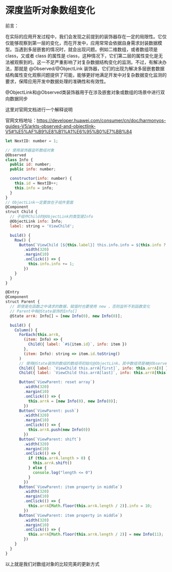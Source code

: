 # 深度监听对象数组变化

前言：

在实际的应用开发过程中，我们会发现之前提到的装饰器存在一定的局限性。它仅仅能够观察到第一层的变化，而在开发中，应用常常会依据自身需求封装数据模型。当遇到多层嵌套的情况时，就会出现问题。例如二维数组，或者数组项是 class，又或者 class 的属性是 class，这种情况下，它们第二层的属性变化是无法被观察到的。这一不足严重影响了对复杂数据结构变化的监测。不过，有解决办法，那就是 @Observed/@ObjectLink 装饰器，它们的出现为解决多层嵌套数据结构属性变化观察问题提供了可能，能够更好地满足开发中对复杂数据变化监测的要求，保障应用开发中数据处理的准确性和有效性。

@ObjectLink和@Observed类装饰器用于在涉及嵌套对象或数组的场景中进行双向数据同步

这里对官网文档进行一个解释说明

官网文档地址：https://developer.huawei.com/consumer/cn/doc/harmonyos-guides-V5/arkts-observed-and-objectlink-V5#%E5%AF%B9%E8%B1%A1%E6%95%B0%E7%BB%84

```js
let NextID: number = 1;

// 使用装饰器监听数组对象
@Observed
class Info {
  public id: number;
  public info: number;

  constructor(info: number) {
    this.id = NextID++;
    this.info = info;
  }
}
// ObjectLink一定要放在子组件里面
@Component
struct Child {
  // 子组件Child的@ObjectLink的类型是Info
  @ObjectLink info: Info;
  label: string = 'ViewChild';

  build() {
    Row() {
      Button(`ViewChild [${this.label}] this.info.info = ${this.info ? this.info.info : "undefined"}`)
        .width(320)
        .margin(10)
        .onClick(() => {
          this.info.info += 1;
        })
    }
  }
}

@Entry
@Component
struct Parent {
  // 即使是在函数之中请求的数据，赋值时也要使用 new ，否则监听不到函数变化
  // Parent中有@State装饰的Info[]
  @State arrA: Info[] = [new Info(0), new Info(0)];

  build() {
    Column() {
      ForEach(this.arrA,
        (item: Info) => {
          Child({ label: `#${item.id}`, info: item })
        },
        (item: Info): string => item.id.toString()
      )
      // 使用@State装饰的数组的数组项初始化@ObjectLink，其中数组项是被@Observed装饰的Info的实例
      Child({ label: `ViewChild this.arrA[first]`, info: this.arrA[0] })
      Child({ label: `ViewChild this.arrA[last]`, info: this.arrA[this.arrA.length-1] })

      Button(`ViewParent: reset array`)
        .width(320)
        .margin(10)
        .onClick(() => {
          this.arrA = [new Info(0), new Info(0)];
        })
      Button(`ViewParent: push`)
        .width(320)
        .margin(10)
        .onClick(() => {
          this.arrA.push(new Info(0))
        })
      Button(`ViewParent: shift`)
        .width(320)
        .margin(10)
        .onClick(() => {
          if (this.arrA.length > 0) {
            this.arrA.shift()
          } else {
            console.log("length <= 0")
          }
        })
      Button(`ViewParent: item property in middle`)
        .width(320)
        .margin(10)
        .onClick(() => {
          this.arrA[Math.floor(this.arrA.length / 2)].info = 10;
        })
      Button(`ViewParent: item property in middle`)
        .width(320)
        .margin(10)
        .onClick(() => {
          this.arrA[Math.floor(this.arrA.length / 2)] = new Info(11);
        })
    }
  }
}
```

以上就是我们对数组对象的比较完美的更新方式